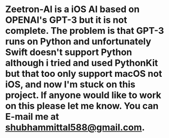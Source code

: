 # Zeetron-AI is a iOS AI based on OPENAI's GPT-3 but it is not complete. The problem is that GPT-3 runs on Python and unfortunately Swift doesn't support Python although i tried and used PythonKit but that too only support macOS not iOS, and now I'm stuck on this project. If anyone would like to work on this please let me know. You can E-mail me at shubhammittal588@gmail.com. 
